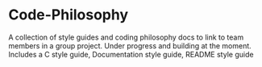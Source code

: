 # Code-Philosophy
A collection of style guides and coding philosophy docs to link to team members in a group project. Under progress and building at the moment. Includes a C style guide, Documentation style guide, README style guide
